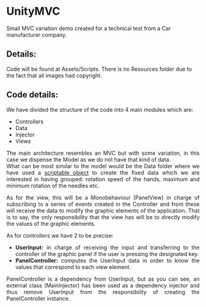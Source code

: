 # UnityMVC

Small MVC variation demo created for a technical test from a Car manufacturer company.


## Details:

Code will be found at Assets/Scripts.
There is no Resources folder due to the fact that all images had copyright.

## Code details:

<div style="text-align: justify">

We have divided the structure of the code into 4 main modules which are:

- Controllers
- Data
- Injector
- Views

The main architecture resembles an MVC but with some variation, in this case we dispense the Model as we do not have that kind of data.<br> 
What can be most similar to the model would be the Data folder where we have used a [scriptable object](https://docs.unity3d.com/Manual/class-ScriptableObject.html) 
to create the fixed data which we are interested in having grouped: rotation speed of the hands, maximum and minimum rotation of the needles etc.

As for the view, this will be a Monobehaviour (PanelView) in charge of subscribing to a series of events created in the Controller and from these will receive the data to modify the graphic elements of the application. That is to say, the only responsibility that the view has will be to directly modify the values of the graphic elements.

As for controllers we have 2 to be precise:
- **UserInput:** in charge of receiving the input and transferring to the controller of the graphic panel if the user is pressing the designated key.
- **PanelController:** computes the UserInput data in order to know the values that correspond to each view element.

PanelController is a dependency from UserInput, but as you can see, an external class (MainInjector) has been used as a dependency injector and thus remove UserInput from the responsibility of creating the PanelController instance.

</div>

